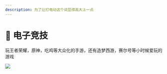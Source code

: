 ```yaml
---
description: 为了让打电动这个词显得高大上一点
---
```


# 🤣 电子竞技

玩王者荣耀，原神，吃鸡等大众化的手游，还有造梦西游，赛尔号等小时候爱玩的游戏

![](../.gitbook/assets/]%\)\){EOLZ6KZ}X{EN7]OW\_B.jpg)
